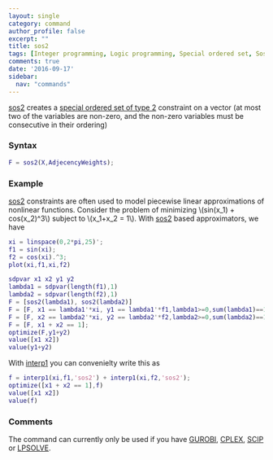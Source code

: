 ```yaml
---
layout: single
category: command
author_profile: false
excerpt: ""
title: sos2
tags: [Integer programming, Logic programming, Special ordered set, Sos2]
comments: true
date: '2016-09-17'
sidebar:
  nav: "commands"
---
```


[sos2](/command/sos2) creates a [special ordered set of type 2](http://en.wikipedia.org/wiki/Special_ordered_set) constraint on a vector (at most two of the variables are non-zero, and the non-zero variables must be consecutive in their ordering)

### Syntax

````matlab
F = sos2(X,AdjecencyWeights);
````

### Example

[sos2](/command/sos2) constraints are often used to model piecewise linear approximations of nonlinear functions. Consider the problem of minimizing \\(sin(x_1) + cos(x_2)^3\\) subject to \\(x_1+x_2 = 1\\). With [sos2](/command/sos2) based approximators, we have

````matlab
xi = linspace(0,2*pi,25)';
f1 = sin(xi);
f2 = cos(xi).^3;
plot(xi,f1,xi,f2)

sdpvar x1 x2 y1 y2
lambda1 = sdpvar(length(f1),1)
lambda2 = sdpvar(length(f2),1)
F = [sos2(lambda1), sos2(lambda2)]
F = [F, x1 == lambda1'*xi, y1 == lambda1'*f1,lambda1>=0,sum(lambda1)==1]
F = [F, x2 == lambda2'*xi, y2 == lambda2'*f2,lambda2>=0,sum(lambda2)==1]
F = [F, x1 + x2 == 1];
optimize(F,y1+y2)
value([x1 x2])
value(y1+y2)
````

With [interp1](/commands/interp1) you can convenielty write this as

````matlab
f = interp1(xi,f1,'sos2') + interp1(xi,f2,'sos2');
optimize([x1 + x2 == 1],f)
value([x1 x2])
value(f)
````


### Comments

The command can currently only be used if you have [GUROBI](/solver/gurobi), [CPLEX](/solver/cplex), [SCIP](/solver/scip) or  [LPSOLVE](/solver/lpsolve).
